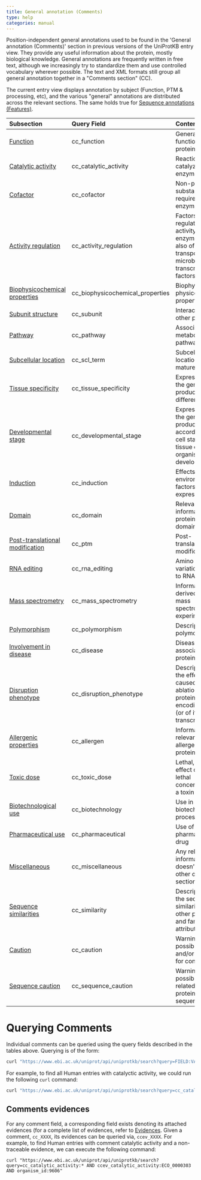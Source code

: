 ```yaml
---
title: General annotation (Comments)
type: help
categories: manual
---
```


Position-independent general annotations used to be found in the 'General annotation (Comments)' section in previous versions of the UniProtKB entry view. They provide any useful information about the protein, mostly biological knowledge. General annotations are frequently written in free text, although we increasingly try to standardize them and use controlled vocabulary wherever possible. The text and XML formats still group all general annotation together in a "Comments section" (CC).

The current entry view displays annotation by subject (Function, PTM & processing, etc), and the various "general" annotations are distributed across the relevant sections.
The same holds true for [Sequence annotations (Features)](https://www.uniprot.org/help/sequence_annotation).

| Subsection                                                                                      | Query Field                      | Content                                                                                                     |
| :---------------------------------------------------------------------------------------------- | :------------------------------- | :---------------------------------------------------------------------------------------------------------- |
| [Function](https://www.uniprot.org/help/function)                                               | cc_function                      | General function(s) of a protein                                                                            |
| [Catalytic activity](https://www.uniprot.org/help/catalytic_activity)                           | cc_catalytic_activity            | Reaction(s) catalyzed by an enzyme                                                                          |
| [Cofactor](https://www.uniprot.org/help/cofactor)                                               | cc_cofactor                      | Non-protein substance required for enzyme activity                                                          |
| [Activity regulation](https://www.uniprot.org/help/activity_regulation)                         | cc_activity_regulation           | Factors that regulate the activity of enzymes, but also of transporters and microbial transcription factors |
| [Biophysicochemical properties](https://www.uniprot.org/help/biophysicochemical_properties)     | cc_biophysicochemical_properties | Biophysical and physicochemical properties                                                                  |
| [Subunit structure](https://www.uniprot.org/help/subunit_structure)                             | cc_subunit                       | Interaction with other protein(s)                                                                           |
| [Pathway](https://www.uniprot.org/help/pathway)                                                 | cc_pathway                       | Associated metabolic pathways                                                                               |
| [Subcellular location](https://www.uniprot.org/help/subcellular_location)                       | cc_scl_term                      | Subcellular location of the mature protein                                                                  |
| [Tissue specificity](https://www.uniprot.org/help/tissue_specificity)                           | cc_tissue_specificity            | Expression of the gene product in different tissues                                                         |
| [Developmental stage](https://www.uniprot.org/help/developmental_stage)                         | cc_developmental_stage           | Expression of the gene product according to the cell stage and/or tissue or organism development            |
| [Induction](https://www.uniprot.org/help/induction)                                             | cc_induction                     | Effects of environmental factors on gene expression                                                         |
| [Domain](https://www.uniprot.org/help/domain_cc)                                                | cc_domain                        | Relevant information on protein domain(s)                                                                   |
| [Post-translational modification](https://www.uniprot.org/help/post-translational_modification) | cc_ptm                           | Post-translational modifications                                                                            |
| [RNA editing](https://www.uniprot.org/help/rna_editing)                                         | cc_rna_editing                   | Amino acid variation(s) due to RNA editing                                                                  |
| [Mass spectrometry](https://www.uniprot.org/help/mass_spectrometry)                             | cc_mass_spectrometry             | Information derived from mass spectrometry experiments                                                      |
| [Polymorphism](https://www.uniprot.org/help/polymorphism)                                       | cc_polymorphism                  | Description of polymorphism(s)                                                                              |
| [Involvement in disease](https://www.uniprot.org/help/involvement_in_disease)                   | cc_disease                       | Disease(s) associated with protein defect(s)                                                                |
| [Disruption phenotype](https://www.uniprot.org/help/disruption_phenotype)                       | cc_disruption_phenotype          | Description of the effects caused by ablation of a protein-encoding gene (or of its transcript(s))          |
| [Allergenic properties](https://www.uniprot.org/help/allergenic_properties)                     | cc_allergen                      | Information relevant to allergenic proteins                                                                 |
| [Toxic dose](https://www.uniprot.org/help/toxic_dose)                                           | cc_toxic_dose                    | Lethal, paralytic, effect dose or lethal concentration of a toxin                                           |
| [Biotechnological use](https://www.uniprot.org/help/biotechnological_use)                       | cc_biotechnology                 | Use in a biotechnological process                                                                           |
| [Pharmaceutical use](https://www.uniprot.org/help/pharmaceutical_use)                           | cc_pharmaceutical                | Use of as a pharmaceutical drug                                                                             |
| [Miscellaneous](https://www.uniprot.org/help/miscellaneous)                                     | cc_miscellaneous                 | Any relevant information that doesn’t fit in any other defined sections                                     |
| [Sequence similarities](https://www.uniprot.org/help/sequence_similarities)                     | cc_similarity                    | Description of the sequence similaritie(s) with other proteins and family attribution                       |
| [Caution](https://www.uniprot.org/help/caution)                                                 | cc_caution                       | Warning about possible errors and/or grounds for confusion                                                  |
| [Sequence caution](https://www.uniprot.org/help/sequence_caution)                               | cc_sequence_caution              | Warning about possible errors related to the protein sequence                                               |

# Querying Comments

Individual comments can be queried using the query fields described in the tables above. Querying is of the form:

```bash
curl "https://www.ebi.ac.uk/uniprot/api/uniprotkb/search?query=FIELD:VALUE"
```

For example, to find all Human entries with catalyctic activity, we could run the following `curl` command:

```bash
curl "https://www.ebi.ac.uk/uniprot/api/uniprotkb/search?query=cc_catalytic_activity:* AND organism_id:9606"
```

## Comments evidences

For any comment field, a corresponding field exists denoting its attached evidences (for a complete list of evidences, refer to [Evidences](https://www.uniprot.org/help/evidences). Given a comment, `cc_XXXX`, its evidences can be queried via, `ccev_XXXX`. For example, to find Human entries with comment catalytic activity and a non-traceable evidence, we can execute the following command:

```
curl "https://www.ebi.ac.uk/uniprot/api/uniprotkb/search?query=cc_catalytic_activity:* AND ccev_catalytic_activity:ECO_0000303 AND organism_id:9606"
```
